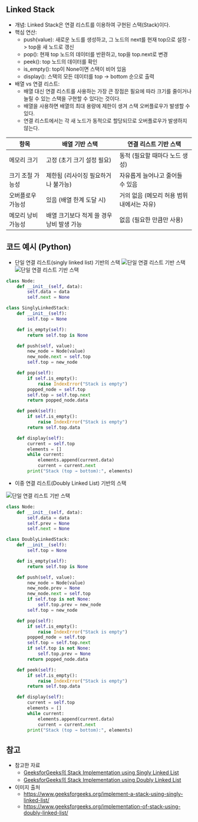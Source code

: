 ## Linked Stack
- 개념: Linked Stack은 연결 리스트를 이용하여 구현된 스택(Stack)이다.
- 핵심 연산:
    - push(value): 새로운 노드를 생성하고, 그 노드의 next를 현재 top으로 설정 -> top을 새 노드로 갱신
    - pop(): 현재 top 노드의 데이터를 반환하고, top을 top.next로 변경
    - peek(): top 노드의 데이터를 확인
    - is_empty(): top이 None이면 스택이 비어 있음
    - display(): 스택의 모든 데이터를 top -> bottom 순으로 출력
- 배열 vs 연결 리스트:
  - 배열 대신 연결 리스트를 사용하는 가장 큰 장점은 필요에 따라 크기를 줄이거나 늘릴 수 있는 스택을 구현할 수 있다는 것이다.
  - 배열을 사용하면 배열의 최대 용량에 제한이 생겨 스택 오버플로우가 발생할 수 있다. 
  - 연결 리스트에서는 각 새 노드가 동적으로 할당되므로 오버플로우가 발생하지 않는다.

| 항목                      | 배열 기반 스택                          | 연결 리스트 기반 스택                      |
|---------------------------|------------------------------------------|---------------------------------------------|
| 메모리 크기               | 고정 (초기 크기 설정 필요)              | 동적 (필요할 때마다 노드 생성)             |
| 크기 조절 가능성          | 제한됨 (리사이징 필요하거나 불가능)     | 자유롭게 늘어나고 줄어들 수 있음          |
| 오버플로우 가능성         | 있음 (배열 한계 도달 시)                | 거의 없음 (메모리 허용 범위 내에서는 자유) |
| 메모리 낭비 가능성        | 배열 크기보다 적게 쓸 경우 낭비 발생 가능| 없음 (필요한 만큼만 사용)                  |


## 코드 예시 (Python)
- 단일 연결 리스트(singly linked list) 기반의 스택
![단일 연결 리스트 기반 스택](linked_stack_img/singly-linked-list-01.png)
![단일 연결 리스트 기반 스택](linked_stack_img/singly-linked-list-02.png)
```python
class Node:
    def __init__(self, data):
        self.data = data
        self.next = None

class SinglyLinkedStack:
    def __init__(self):
        self.top = None

    def is_empty(self):
        return self.top is None

    def push(self, value):
        new_node = Node(value)
        new_node.next = self.top
        self.top = new_node

    def pop(self):
        if self.is_empty():
            raise IndexError("Stack is empty")
        popped_node = self.top
        self.top = self.top.next
        return popped_node.data

    def peek(self):
        if self.is_empty():
            raise IndexError("Stack is empty")
        return self.top.data

    def display(self):
        current = self.top
        elements = []
        while current:
            elements.append(current.data)
            current = current.next
        print("Stack (top → bottom):", elements)
```

- 이중 연결 리스트(Doubly Linked List) 기반의 스택

![단일 연결 리스트 기반 스택](linked_stack_img/doubly-linked-list.png)
```python
class Node:
    def __init__(self, data):
        self.data = data
        self.prev = None
        self.next = None

class DoublyLinkedStack:
    def __init__(self):
        self.top = None

    def is_empty(self):
        return self.top is None

    def push(self, value):
        new_node = Node(value)
        new_node.prev = None
        new_node.next = self.top
        if self.top is not None:
            self.top.prev = new_node
        self.top = new_node

    def pop(self):
        if self.is_empty():
            raise IndexError("Stack is empty")
        popped_node = self.top
        self.top = self.top.next
        if self.top is not None:
            self.top.prev = None
        return popped_node.data

    def peek(self):
        if self.is_empty():
            raise IndexError("Stack is empty")
        return self.top.data

    def display(self):
        current = self.top
        elements = []
        while current:
            elements.append(current.data)
            current = current.next
        print("Stack (top → bottom):", elements)
```


## 참고
- 참고한 자료
  - [GeeksforGeeks의 Stack Implementation using Singly Linked List](https://www.geeksforgeeks.org/implement-a-stack-using-singly-linked-list/)
  - [GeeksforGeeks의 Stack Implementation using Doubly Linked List](https://www.geeksforgeeks.org/implementation-of-stack-using-doubly-linked-list/)
- 이미지 출처
  - https://www.geeksforgeeks.org/implement-a-stack-using-singly-linked-list/
  - https://www.geeksforgeeks.org/implementation-of-stack-using-doubly-linked-list/